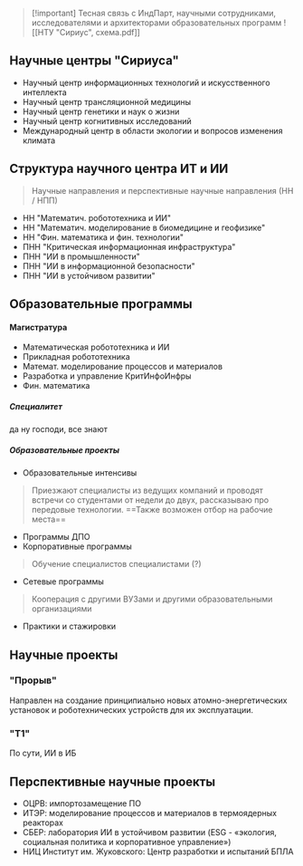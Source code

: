 >[!important] Тесная связь с ИндПарт, научными сотрудниками, исследователями и архитекторами образовательных программ
![[НТУ "Сириус", схема.pdf]]
## Научные центры "Сириуса"
- Научный центр информационных технологий и искусственного интеллекта
- Научный центр трансляционной медицины
- Научный центр генетики и наук о жизни
- Научный центр когнитивных исследований
- Международный центр в области экологии и вопросов изменения климата

## Структура научного центра ИТ и ИИ
> Научные направления и перспективные научные направления (НН / НПП)

- НН "Математич. робототехника и ИИ"
- НН "Математич. моделирование в биомедицине и геофизике"
- НН "Фин. математика и фин. технологии"
- ПНН "Критическая информационная инфраструктура"
- ПНН "ИИ в промышленности"
- ПНН "ИИ в информационной безопасности"
- ПНН "ИИ в устойчивом развитии"

## Образовательные программы
#### Магистратура
- Математическая робототехника и ИИ
- Прикладная робототехника
- Математ. моделирование процессов и материалов
- Разработка и управление КритИнфоИнфры
- Фин. математика

##### Специалитет
да ну господи, все знают

##### Образовательные проекты
- Образовательные интенсивы 
> 	Приезжают специалисты из ведущих компаний и проводят встречи со студентами от недели до двух, рассказываю про передовые технологии. ==Также возможен отбор на рабочие места==
- Программы ДПО
- Корпоративные программы
> 	Обучение специалистов специалистами (?)
- Сетевые программы
> 	Кооперация с другими ВУЗами и другими образовательными организациями
- Практики и стажировки

## Научные проекты
### "Прорыв"
Направлен на создание принципиально новых атомно-энергетических установок и роботехнических устройств для их эксплуатации.

### "T1"
По сути, ИИ в ИБ

## Перспективные научные проекты
- ОЦРВ: импортозамещение ПО
- ИТЭР: моделирование процессов и материалов в термоядерных реакторах
- СБЕР: лаборатория ИИ в устойчивом развитии (ESG - «экология, социальная политика и корпоративное управление»)
- НИЦ Институт им. Жуковского: Центр разработки и испытаний БПЛА

